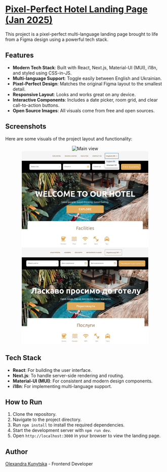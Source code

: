 # <a href="https://" target="_blank"> Pixel-Perfect Hotel Landing Page (Jan 2025)</a>

This project is a pixel-perfect multi-language landing page brought to life from a Figma design using a powerful tech stack.

## Features

- **Modern Tech Stack**: Built with React, Next.js, Material-UI (MUI), i18n, and styled using CSS-in-JS.
- **Multi-language Support**: Toggle easily between English and Ukrainian.
- **Pixel-Perfect Design**: Matches the original Figma layout to the smallest detail.
- **Responsive Layout**: Looks and works great on any device.
- **Interactive Components**: Includes a date picker, room grid, and clear call-to-action buttons.
- **Open Source Images**: All visuals come from free and open sources.

## Screenshots

Here are some visuals of the project layout and functionality:

<div align="center">
  <div >
    <img src="./public/screenshots/hotel_full.png" alt="Main view" width="400" />
  </div>
  <div >
    <img src="./public/screenshots/hotel_lang.png" alt="Lang switcher" width="400" />
    <img src="./public/screenshots/hotel_uk.png" alt="Ukrainian view" width="400" />
  </div>
</div>

## Tech Stack

- **React**: For building the user interface.
- **Next.js**: To handle server-side rendering and routing.
- **Material-UI (MUI)**: For consistent and modern design components.
- **i18n**: For implementing multi-language support.

## How to Run

1. Clone the repository.
2. Navigate to the project directory.
3. Run `npm install` to install the required dependencies.
4. Start the development server with `npm run dev`.
5. Open `http://localhost:3000` in your browser to view the landing page.

## Author

[Olexandra Kunytska](https://github.com/olexandracodes) - Frontend Developer
